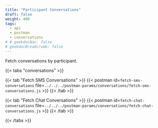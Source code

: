 ```yaml
---
title: "Participant Conversations"
draft: false
weight: 400
tags:
  - api
  - postman
  - conversations
# # geekdocNav: false
# geekdocBreadcrumb: false
---
```


Fetch conversations by participant.

{{< tabs "conversations" >}}

{{< tab "Fetch SMS Conversations" >}}
{{< postman id=`fetch-sms-conversations` file=`../../../postman-params/conversations/fetch-sms-conversations.js` >}}
{{< /tab >}}

{{< tab "Fetch Chat Conversations" >}}
{{< postman id=`fetch-chat-conversations` file=`../../../postman-params/conversations/fetch-chat-conversations.js` >}}
{{< /tab >}}

{{< /tabs >}}
